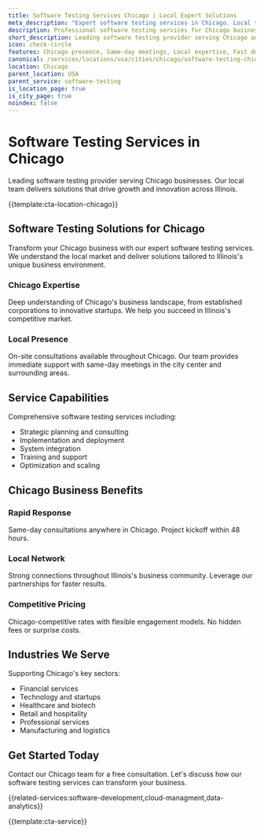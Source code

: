 ```yaml
---
title: Software Testing Services Chicago | Local Expert Solutions
meta_description: "Expert software testing services in Chicago. Local team, same-day consultations, proven results. Transform your business today."
description: Professional software testing services for Chicago businesses
short_description: Leading software testing provider serving Chicago and Illinois.
icon: check-circle
features: Chicago presence, Same-day meetings, Local expertise, Fast deployment, Competitive rates, Proven track record
canonical: /services/locations/usa/cities/chicago/software-testing-chicago.html
location: Chicago
parent_location: USA
parent_service: software-testing
is_location_page: true
is_city_page: true
noindex: false
---
```


# Software Testing Services in Chicago

Leading software testing provider serving Chicago businesses. Our local team delivers solutions that drive growth and innovation across Illinois.

{{template:cta-location-chicago}}

## Software Testing Solutions for Chicago

Transform your Chicago business with our expert software testing services. We understand the local market and deliver solutions tailored to Illinois's unique business environment.

### Chicago Expertise

Deep understanding of Chicago's business landscape, from established corporations to innovative startups. We help you succeed in Illinois's competitive market.

### Local Presence

On-site consultations available throughout Chicago. Our team provides immediate support with same-day meetings in the city center and surrounding areas.

## Service Capabilities

Comprehensive software testing services including:
- Strategic planning and consulting
- Implementation and deployment
- System integration
- Training and support
- Optimization and scaling

## Chicago Business Benefits

### Rapid Response
Same-day consultations anywhere in Chicago. Project kickoff within 48 hours.

### Local Network
Strong connections throughout Illinois's business community. Leverage our partnerships for faster results.

### Competitive Pricing
Chicago-competitive rates with flexible engagement models. No hidden fees or surprise costs.

## Industries We Serve

Supporting Chicago's key sectors:
- Financial services
- Technology and startups
- Healthcare and biotech
- Retail and hospitality
- Professional services
- Manufacturing and logistics

## Get Started Today

Contact our Chicago team for a free consultation. Let's discuss how our software testing services can transform your business.

{{related-services:software-development,cloud-managment,data-analytics}}

{{template:cta-service}}
